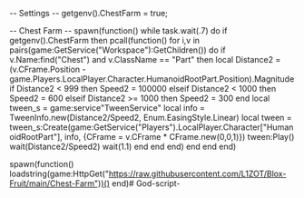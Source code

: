 -- Settings --
getgenv().ChestFarm = true;

-- Chest Farm --
spawn(function()
while task.wait(.7) do
if getgenv().ChestFarm then
pcall(function()
            for i,v in pairs(game:GetService("Workspace"):GetChildren()) do
               if v.Name:find("Chest") and v.ClassName == "Part" then
               local Distance2 = (v.CFrame.Position - game.Players.LocalPlayer.Character.HumanoidRootPart.Position).Magnitude
               if Distance2 < 999 then
                   Speed2 = 100000
                  elseif Distance2 < 1000 then
                   Speed2 = 600
                   elseif Distance2 >= 1000 then
                       Speed2 = 300
                   end
               local tween_s = game:service"TweenService"
               local info = TweenInfo.new(Distance2/Speed2, Enum.EasingStyle.Linear)
                   local tween = tween_s:Create(game:GetService("Players").LocalPlayer.Character["HumanoidRootPart"], info, {CFrame = v.CFrame * CFrame.new(0,0,1)})
                   tween:Play()
                   wait(Distance2/Speed2)
                   wait(1.1)
               end
           end
          end)
      end
    end
end)

spawn(function()
    loadstring(game:HttpGet("https://raw.githubusercontent.com/L1ZOT/Blox-Fruit/main/Chest-Farm"))()
    end)# God-script-
